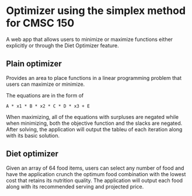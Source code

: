 # Optimizer using the simplex method for CMSC 150

A web app that allows users to minimize or maximize functions either explicitly or through the Diet Optimizer feature.

## Plain optimizer

Provides an area to place functions in a linear programming problem that users can maximize or minimize.

The equations are in the form of

    A * x1 * B * x2 * C * D * x3 + E

When maximizing, all of the equations with surpluses are negated while when minimizing, both the objective function and the slacks are negated.
After solving, the application will output the tableu of each iteration along with its basic solution.

## Diet optimizer

Given an array of 64 food items, users can select any number of food and have the application crunch the optimum food combination with the lowest cost that retains its nutrition quality. The application will output each food along with its recommended serving and projected price. 

